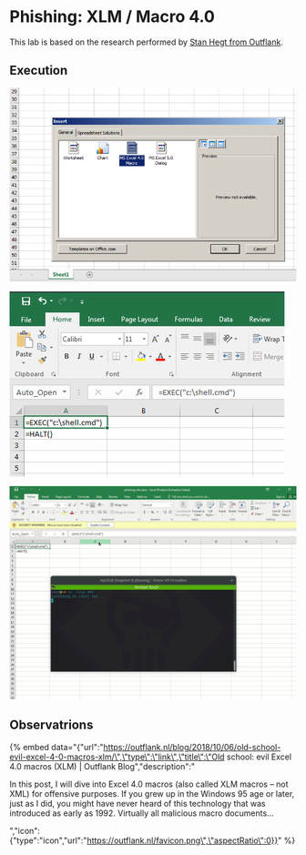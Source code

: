 # Phishing: XLM / Macro 4.0

This lab is based on the research performed by [Stan Hegt from Outflank](https://outflank.nl/blog/2018/10/06/old-school-evil-excel-4-0-macros-xlm/).

## Execution

![](../../.gitbook/assets/phishing-xlm-create-new.png)

![](../../.gitbook/assets/phishing-xlm-auto-open.png)

![](../../.gitbook/assets/phishing-xlm-shell-auto-open.gif)

## Observatrions

{% embed data="{\"url\":\"https://outflank.nl/blog/2018/10/06/old-school-evil-excel-4-0-macros-xlm/\",\"type\":\"link\",\"title\":\"Old school: evil Excel 4.0 macros \(XLM\) \| Outflank Blog\",\"description\":\"<p>In this post, I will dive into Excel 4.0 macros \(also called XLM macros – not XML\) for offensive purposes. If you grew up in the Windows 95 age or later, just as I did, you might have never heard of this technology that was introduced as early as 1992. Virtually all malicious macro documents…</p>\",\"icon\":{\"type\":\"icon\",\"url\":\"https://outflank.nl/favicon.png\",\"aspectRatio\":0}}" %}

